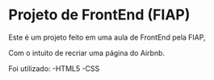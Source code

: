 # Projeto de FrontEnd (FIAP)

Este é um projeto feito em uma aula de FrontEnd pela FIAP,

Com o intuito de recriar uma página do Airbnb.

Foi utilizado: 
-HTML5
-CSS